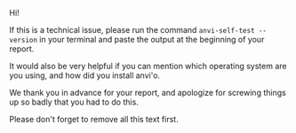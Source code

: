 Hi!

If this is a technical issue, please run the command `anvi-self-test --version` in your terminal and paste the output at the beginning of your report.

It would also be very helpful if you can mention which operating system are you using, and how did you install anvi'o.

We thank you in advance for your report, and apologize for screwing things up so badly that you had to do this.

Please don't forget to remove all this text first.
